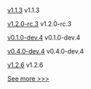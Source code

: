 
[v1.1.3](https://github.com/hyperledger/firefly/releases/tag/v1.1.3) v1.1.3

[v1.2.0-rc.3](https://github.com/hyperledger/firefly/releases/tag/v1.2.0-rc.3) v1.2.0-rc.3

[v0.1.0-dev.4](https://github.com/hyperledger/anoncreds-rs/releases/tag/v0.1.0-dev.4) v0.1.0-dev.4

[v0.4.0-dev.4](https://github.com/hyperledger/indy-vdr/releases/tag/v0.4.0-dev.4) v0.4.0-dev.4

[v1.2.6](https://github.com/hyperledger/firefly-sdk-nodejs/releases/tag/v1.2.6) v1.2.6


[See more >>>](https://start-here.hyperledger.org/releases)
